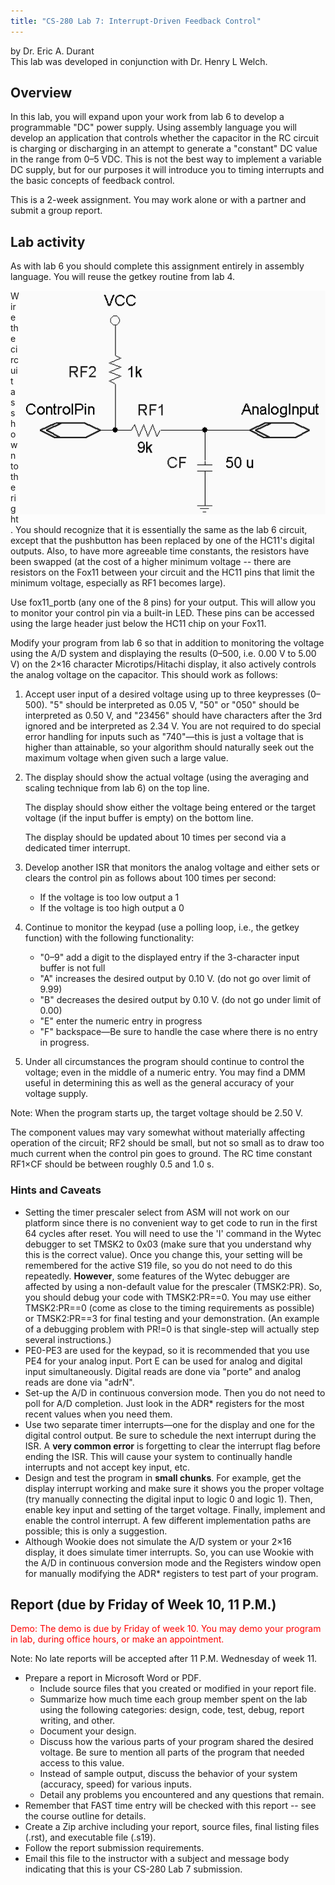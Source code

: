 ```yaml
---
title: "CS-280 Lab 7: Interrupt-Driven Feedback Control"
---
```


by Dr. Eric A. Durant
<br/>This lab was developed in conjunction with Dr. Henry L Welch.

## Overview

In this lab, you will expand upon your work from lab 6
to develop a programmable &quot;DC&quot; power supply. Using assembly language
you will develop an application that controls whether the
capacitor in the RC circuit is charging or discharging in an attempt to generate
a &quot;constant&quot; DC value in the range from 0&#8211;5 VDC. This is
not the best way to implement a variable DC supply, but for our purposes it will
introduce you to timing interrupts and the basic concepts of feedback control.

This is a 2-week assignment. You may work alone or with a partner and submit a group report.

## Lab activity

As with lab 6 you should complete this assignment entirely in assembly language.
You will reuse the getkey routine from lab 4.

<img align="right" src="lab7ckt.gif" width="489" height="358" alt="(by Dr. Welch) RC lowpass filter connected to analog input. Digital output used to drive the circuit (charge vs. discharge)">

Wire the circuit as shown to the right. You should recognize that it
is essentially the same as the lab 6 circuit, except that the pushbutton
has been replaced by one of the HC11's digital outputs. Also, to have more agreeable time constants, the resistors have been swapped
(at the cost of a higher minimum voltage -- there are resistors on the Fox11 between your circuit and the HC11 pins that limit the minimum voltage,
especially as RF1 becomes large).

Use fox11_portb (any one of the 8 pins) for your output.  This will allow you to monitor your control pin via a built-in LED.  These pins can be
accessed using the large header just below the HC11 chip on your Fox11.

Modify your program from lab 6 so that in addition to monitoring the
voltage using the A/D system and displaying the results (0&#8211;500, i.e. 0.00
V to 5.00 V) on the 2&times;16 character Microtips/Hitachi display, it also actively controls the
analog voltage on the capacitor. This should work as follows:

1. Accept user input of a desired voltage using up to three keypresses (0&#8211;500). "5" should be interpreted
  as 0.05 V, "50" or "050" should be interpreted as 0.50 V, and "23456" should have characters
  after the 3rd ignored and be interpreted as 2.34 V. You are not required to do special
  error handling for inputs such as "740"&#8212;this is just a voltage 
  that is higher than attainable,
  so your algorithm should naturally seek out the maximum voltage when given such a large value.
2. The display should show the actual voltage (using the averaging and scaling technique from lab 6) on the top line.

   The display should show either the voltage being entered or the target voltage (if the input buffer is empty) on the bottom line.

    The display should be updated about 10 times per second via a dedicated timer interrupt.
3. Develop another ISR that monitors the analog voltage and either sets or 
clears the control pin as follows about 100 times per second:
    * If the voltage is too low output a 1
    * If the voltage is too high output a 0

4. Continue to monitor the keypad (use a polling loop, i.e., the getkey function)
with the following functionality:
    * &quot;0&#8211;9&quot; add a digit to the displayed entry if
        the 3-character input buffer is not full
    * &quot;A&quot; increases the desired output by 0.10 V. (do not go over limit of 9.99)
    * &quot;B&quot; decreases the desired output by 0.10 V. (do not go under limit of 0.00)
    * &quot;E&quot; enter the numeric entry in progress
    * &quot;F&quot; backspace&#8212;Be sure to handle the case 
        where there is no entry in progress.

5. Under all circumstances the program should continue to control the
  voltage; even in the middle of a numeric entry. You may find
  a DMM useful in determining this as well as the
  general accuracy of your voltage supply.

Note: When the program starts up, the target voltage should be 2.50 V.

The component values may vary somewhat without materially affecting 
operation of the circuit; RF2 should be small, but not so small as to draw 
too much current when the control pin goes to ground. The RC time constant 
RF1&times;CF should be between roughly 0.5 and 1.0 s.

### Hints and Caveats

* Setting the timer prescaler select from ASM will not work on our platform since
    there is no convenient way to get code to run in the first 64 cycles after reset.
    You will need to use the 'I' command in the Wytec debugger to set TMSK2 to 0x03
    (make sure that you understand why this is the correct value).  Once you change
    this, your setting will be remembered for the active S19 file, so you do not need to
    do this repeatedly. <strong>However</strong>, some features of the Wytec debugger
    are affected by using a non-default value for the prescaler (TMSK2:PR).  So,
    you should debug your code with TMSK2:PR==0.  You may use either TMSK2:PR==0 (come as 
    close to the timing requirements as possible) or TMSK2:PR==3 for final testing
    and your demonstration.  (An example of a debugging problem with PR!=0 is that
    single-step will actually step several instructions.)
* PE0-PE3 are used for the keypad, so it is recommended that you use PE4 for your analog
    input.  Port E can be used for analog and digital input simultaneously.  Digital reads
    are done via "porte" and analog reads are done via "adrN".
* Set-up the A/D in continuous conversion mode. Then you do not need to 
    poll for A/D completion. Just look in the ADR* registers for 
    the most recent values when you need them.
* Use two separate timer interrupts&#8212;one for the display and one 
    for the digital control output. Be sure to schedule the next 
    interrupt during the ISR. A <strong>very common error</strong> is 
    forgetting to clear the interrupt flag before ending the ISR. This 
    will cause your system to continually handle interrupts and not accept 
    key input, etc.
* Design and test the program in <strong>small chunks</strong>. For example, get the 
    display interrupt working and make sure it shows you the proper 
    voltage (try manually connecting the digital input to logic 0 and 
    logic 1). Then, enable key input and setting of the target voltage.
    Finally, implement and enable the control interrupt. A few different 
    implementation paths are possible; this is only a suggestion.
* Although Wookie does not simulate the A/D system or your 2&times;16 display, it does simulate 
    timer interrupts. So, you can use Wookie with the A/D in continuous 
    conversion mode and the Registers window open for manually modifying 
    the ADR* registers to test part of your program.

## Report (due by Friday of Week 10, 11 P.M.)

<font color="Red">Demo: The demo is due by Friday of week 10.  You may demo your program in lab, during office hours, or make an appointment.</font>

Note: No late reports will be accepted after 11 P.M. Wednesday of week 11.

* Prepare a report in Microsoft Word or PDF.
    * Include source files that you created or modified in your report file.
    * Summarize how much time each group member spent on
        the lab using the following categories: design,
        code, test, debug, report writing, and other.
    * Document your design.
    * Discuss how the various parts of your program shared the desired voltage.  Be sure to mention all parts of the program that needed access to this value.
    * Instead of sample output, discuss the behavior of your system (accuracy, speed) for 
        various inputs.
    * Detail any problems you encountered and any questions
        that remain.
* Remember that FAST time entry will be checked with this report -- see the course outline for details.
* Create a Zip archive including your report, source files, final listing files (.rst), and executable file (.s19).
* Follow the report
    submission requirements.
* Email this file to the instructor with a subject and message
    body indicating that this is your CS-280 Lab 7 submission.
